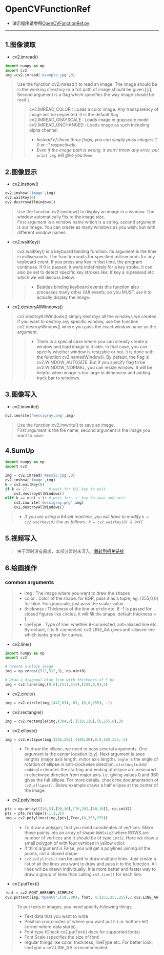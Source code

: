 # OpenCVFunctionRef

* 演示程序请参照[OpenCVFunctionRef.py](OpenCVFunctionRef.py)
***
## 1.图像读取
* cv2.imread()
``` py
import numpy as mp
import cv2
img =cv2.imread('example.jpg',0)
```
> Use the function cv2.imread() to read an image. The image should be in the working directory or a full path of image should be given.[[/]]
> Second argument is a flag which specifies the way image should be read.\
>>cv2.IMREAD_COLOR : Loads a color image. Any transparency of image will be neglected. It is the default flag.\
>>cv2.IMREAD_GRAYSCALE : Loads image in grayscale mode\
>>cv2.IMREAD_UNCHANGED : Loads image as such including alpha channel
>>- *Instead of these three flags, you can simply pass integers 1, 0 or -1 respectively.*
>>- *Even if the image path is wrong, it won’t throw any error, but ```print img``` will give you ```None```*

## 2.图像显示
* cv2.inshow()
``` py
cv2.imshow('image',img)
cv2.waitKey(0)
cv2.destroyAllWindows()
```
>Use the function cv2.imshow() to display an image in a window. The window automatically fits to the image size. \
>First argument is a window name which is a string. second argument is our image. You can create as many windows as you wish, but with different window names.

* cv2.waitKey()

>cv2.waitKey() is a keyboard binding function. Its argument is the time in milliseconds. The function waits for specified milliseconds for any keyboard event. If you press any key in that time, the program continues. If 0 is passed, it waits indefinitely for a key stroke. It can also be set to detect specific key strokes like, if key a is pressed etc which we will discuss below.
>> * Besides binding keyboard events this function also processes many other GUI events, so you MUST use it to actually display the image. 

* cv2.destoryAllWindows()
>cv2.destroyAllWindows() simply destroys all the windows we created. If you want to destroy any specific window, use the function cv2.destroyWindow() where you pass the exact window name as the argument.
>> * There is a special case where you can already create a window and load image to it later. In that case, you can specify whether window is resizable or not. It is done with the function cv2.namedWindow(). By default, the flag is cv2.WINDOW_AUTOSIZE. But if you specify flag to be cv2.WINDOW_NORMAL, you can resize window. It will be helpful when image is too large in dimension and adding track bar to windows. 

## 3.图像写入
* cv2.imwrite()
``` py
cv2.imwrite('messigray.png',img)
```
>Use the function cv2.imwrite() to save an image. \
>First argument is the file name, second argument is the image you want to save.

## 4.SumUp
``` py
import numpy as np
import cv2

img = cv2.imread('messi5.jpg',0)
cv2.imshow('image',img)
k = cv2.waitKey(0)
if k == 27:         # wait for ESC key to exit
    cv2.destroyAllWindows()
elif k == ord('s'): # wait for 's' key to save and exit
    cv2.imwrite('messigray.png',img)
    cv2.destroyAllWindows()
```

>* *If you are using a 64-bit machine, you will have to modify ```k = cv2.waitKey(0)``` line as follows : ```k = cv2.waitKey(0) & 0xFF```*

## 5.视频写入
> 由于暂时没有需求，本部分暂时未深入，[跳转到相关链接](https://opencv-python-tutroals.readthedocs.io/en/latest/py_tutorials/py_gui/py_video_display/py_video_display.html)

## 6.绘画操作
### common arguments
>* img : The image where you want to draw the shapes
>* color : Color of the shape. for BGR, pass it as a tuple, eg: (255,0,0) for blue. For grayscale, just pass the scalar value.
>* thickness : Thickness of the line or circle etc. If -1 is passed for closed figures like circles, it will fill the shape. default thickness = 1
>* lineType : Type of line, whether 8-connected, anti-aliased line etc. By default, it is 8-connected. cv2.LINE_AA gives anti-aliased line which looks great for curves.


* cv2.line()
``` py
import numpy as np
import cv2

# Create a black image
img = np.zeros((512,512,3), np.uint8)

# Draw a diagonal blue line with thickness of 5 px
img = cv2.line(img,(0,0),(511,511),(255,0,0),5)
```
* cv2.circle()
``` py
img = cv2.circle(img,(447,63), 63, (0,0,255), -1)
```
* cv2.rectangle()
``` py
img = cv2.rectangle(img,(384,0),(510,128),(0,255,0),3)
```
* cv2.ellipse()
``` py
img = cv2.ellipse(img,(256,256),(100,50),0,0,180,255,-1)
```
>* To draw the ellipse, we need to pass several arguments. One argument is the center location (x,y). Next argument is axes lengths (major axis length, minor axis length). ```angle``` is the angle of rotation of ellipse in anti-clockwise direction. ```startAngle``` and ```endAngle``` denotes the starting and ending of ellipse arc measured in clockwise direction from major axis. i.e. giving values 0 and 360 gives the full ellipse. For more details, check the documentation of ```cv2.ellipse()```. Below example draws a half ellipse at the center of the image.

*  cv2.polylines()
``` py
pts = np.array([[10,5],[20,30],[70,20],[50,10]], np.int32)
pts = pts.reshape((-1,1,2))
img = cv2.polylines(img,[pts],True,(0,255,255))
```
>* To draw a polygon, first you need coordinates of vertices. Make those points into an array of shape ```ROWSx1x2``` where ROWS are number of vertices and it should be of type ```int32```. Here we draw a small polygon of with four vertices in yellow color.
>* If third argument is False, you will get a polylines joining all the points, not a closed shape.
>* ```cv2.polylines()``` can be used to draw multiple lines. Just create a list of all the lines you want to draw and pass it to the function. All lines will be drawn individually. It is more better and faster way to draw a group of lines than calling ```cv2.line()``` for each line.
* cv2.putText() 
``` py
font = cv2.FONT_HERSHEY_SIMPLEX
cv2.putText(img,'OpenCV',(10,500), font, 4,(255,255,255),2,cv2.LINE_AA)
```
> To put texts in images, you need specify following things.
>* Text data that you want to write
>* Position coordinates of where you want put it (i.e. bottom-left corner where data starts).
>* Font type (Check cv2.putText() docs for supported fonts)
>* Font Scale (specifies the size of font)
>* regular things like color, thickness, lineType etc. For better look, lineType = cv2.LINE_AA is recommended.


